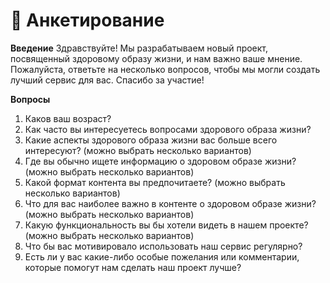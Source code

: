 # 📝 Анкетирование

**Введение**
Здравствуйте! Мы разрабатываем новый проект, посвященный здоровому образу жизни, и нам важно ваше мнение. Пожалуйста, ответьте на несколько вопросов, чтобы мы могли создать лучший сервис для вас. Спасибо за участие!

**Вопросы**  
1. Каков ваш возраст?  
2. Как часто вы интересуетесь вопросами здорового образа жизни?
3. Какие аспекты здорового образа жизни вас больше всего интересуют? (можно выбрать несколько вариантов)
4. Где вы обычно ищете информацию о здоровом образе жизни? (можно выбрать несколько вариантов)
5. Какой формат контента вы предпочитаете? (можно выбрать несколько вариантов)
6. Что для вас наиболее важно в контенте о здоровом образе жизни? (можно выбрать несколько вариантов)
7. Какую функциональность вы бы хотели видеть в нашем проекте? (можно выбрать несколько вариантов)
8. Что бы вас мотивировало использовать наш сервис регулярно?
9. Есть ли у вас какие-либо особые пожелания или комментарии, которые помогут нам сделать наш проект лучше?
